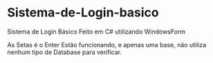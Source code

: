 # Sistema-de-Login-basico
Sistema de Login Básico Feito em C# utilizando WindowsForm

As Setas é o Enter Estão funcionando, e apenas uma base, não utiliza nenhum tipo de Database para verificar.
